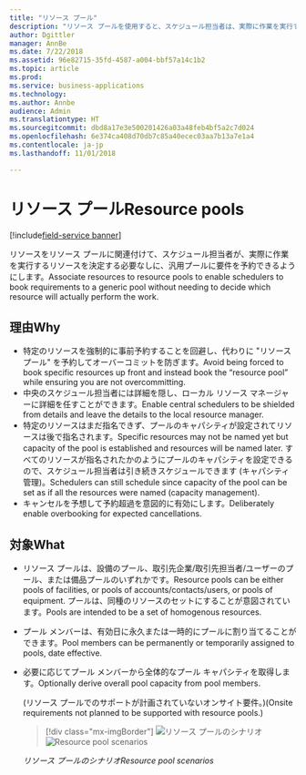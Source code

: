 ```yaml
---
title: "リソース プール"
description: "リソース プールを使用すると、スケジュール担当者は、実際に作業を実行するリソースを決定する必要なしに、汎用プールに作業を予約できます。"
author: Dgittler
manager: AnnBe
ms.date: 7/22/2018
ms.assetid: 96e82715-35fd-4587-a004-bbf57a14c1b2
ms.topic: article
ms.prod: 
ms.service: business-applications
ms.technology: 
ms.author: Annbe
audience: Admin
ms.translationtype: HT
ms.sourcegitcommit: dbd8a17e3e500201426a03a48feb4bf5a2c7d024
ms.openlocfilehash: 6e374ca408d70db7c85a40ecec03aa7b13a7e1a4
ms.contentlocale: ja-jp
ms.lasthandoff: 11/01/2018

---
```


#  <a name="resource-pools"></a><span data-ttu-id="62b8b-103">リソース プール</span><span class="sxs-lookup"><span data-stu-id="62b8b-103">Resource pools</span></span>

[!include[field-service banner](../../../includes/field-service.md)]



<span data-ttu-id="62b8b-104">リソースをリソース プールに関連付けて、スケジュール担当者が、実際に作業を実行するリソースを決定する必要なしに、汎用プールに要件を予約できるようにします。</span><span class="sxs-lookup"><span data-stu-id="62b8b-104">Associate resources to resource pools to enable schedulers to book requirements to a generic pool without needing to decide which resource will actually perform the work.</span></span>

## <a name="why"></a><span data-ttu-id="62b8b-105">理由</span><span class="sxs-lookup"><span data-stu-id="62b8b-105">Why</span></span>

- <span data-ttu-id="62b8b-106">特定のリソースを強制的に事前予約することを回避し、代わりに "リソース プール" を予約してオーバーコミットを防ぎます。</span><span class="sxs-lookup"><span data-stu-id="62b8b-106">Avoid being forced to book specific resources up front and instead book the “resource pool” while ensuring you are not overcommitting.</span></span>
- <span data-ttu-id="62b8b-107">中央のスケジュール担当者には詳細を隠し、ローカル リソース マネージャーに詳細を任すことができます。</span><span class="sxs-lookup"><span data-stu-id="62b8b-107">Enable central schedulers to be shielded from details and leave the details to the local resource manager.</span></span>
- <span data-ttu-id="62b8b-108">特定のリソースはまだ指名できず、プールのキャパシティが設定されてリソースは後で指名されます。</span><span class="sxs-lookup"><span data-stu-id="62b8b-108">Specific resources may not be named yet but capacity of the pool is established and resources will be named later.</span></span> <span data-ttu-id="62b8b-109">すべてのリソースが指名されたかのようにプールのキャパシティを設定できるので、スケジュール担当者は引き続きスケジュールできます (キャパシティ管理)。</span><span class="sxs-lookup"><span data-stu-id="62b8b-109">Schedulers can still schedule since capacity of the pool can be set as if all the resources were named (capacity management).</span></span>
- <span data-ttu-id="62b8b-110">キャンセルを予想して予約超過を意図的に有効にします。</span><span class="sxs-lookup"><span data-stu-id="62b8b-110">Deliberately enable overbooking for expected cancellations.</span></span>

## <a name="what"></a><span data-ttu-id="62b8b-111">対象</span><span class="sxs-lookup"><span data-stu-id="62b8b-111">What</span></span>

- <span data-ttu-id="62b8b-112">リソース プールは、設備のプール、取引先企業/取引先担当者/ユーザーのプール、または備品プールのいずれかです。</span><span class="sxs-lookup"><span data-stu-id="62b8b-112">Resource pools can be either pools of facilities, or pools of accounts/contacts/users, or pools of equipment.</span></span> <span data-ttu-id="62b8b-113">プールは、同種のリソースのセットにすることが意図されています。</span><span class="sxs-lookup"><span data-stu-id="62b8b-113">Pools are intended to be a set of homogenous resources.</span></span>
- <span data-ttu-id="62b8b-114">プール メンバーは、有効日に永久または一時的にプールに割り当てることができます。</span><span class="sxs-lookup"><span data-stu-id="62b8b-114">Pool members can be permanently or temporarily assigned to pools, date effective.</span></span>
- <span data-ttu-id="62b8b-115">必要に応じてプール メンバーから全体的なプール キャパシティを取得します。</span><span class="sxs-lookup"><span data-stu-id="62b8b-115">Optionally derive overall pool capacity from pool members.</span></span> </br>

  <span data-ttu-id="62b8b-116">(リソース プールでのサポートが計画されていないオンサイト要件。)</span><span class="sxs-lookup"><span data-stu-id="62b8b-116">(Onsite requirements not planned to be supported with resource pools.)</span></span>

  > [!div class="mx-imgBorder"]
  > <span data-ttu-id="62b8b-117">![リソース プールのシナリオ](media/ResourcePools.png "リソース プールのシナリオ")</span><span class="sxs-lookup"><span data-stu-id="62b8b-117">![Resource pool scenarios](media/ResourcePools.png "Resource pool scenarios")</span></span>
  
  <span data-ttu-id="62b8b-118">*リソース プールのシナリオ*</span><span class="sxs-lookup"><span data-stu-id="62b8b-118">*Resource pool scenarios*</span></span>

